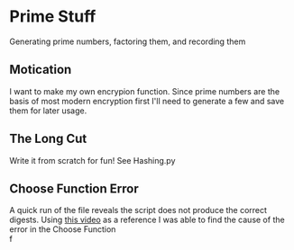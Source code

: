 # Prime Stuff
Generating prime numbers, factoring them, and recording them

## Motication
I want to make my own encrypion function. Since prime numbers are the basis of most modern encryption first I'll need to generate a few and save them for later usage.

## The Long Cut
Write it from scratch for fun! See Hashing.py

## Choose Function Error
A quick run of the file reveals the script does not produce the correct digests. Using [this video](https://www.youtube.com/watch?v=mbekM2ErHfM) as a reference I was able to find the cause of the error in the Choose Function  
f
